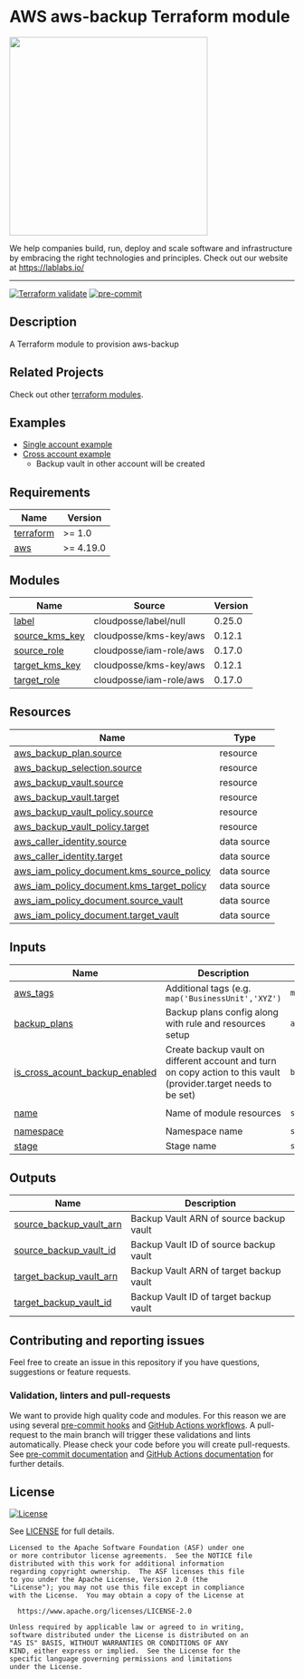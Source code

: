 # AWS aws-backup Terraform module

[<img src="https://lablabs.io/static/ll-logo.png" width=350px>](https://lablabs.io/)

We help companies build, run, deploy and scale software and infrastructure by embracing the right technologies and principles. Check out our website at <https://lablabs.io/>

---

[![Terraform validate](https://github.com/lablabs/terraform-aws-backup/actions/workflows/validate.yaml/badge.svg)](https://github.com/lablabs/terraform-aws-backup/actions/workflows/validate.yaml)
[![pre-commit](https://github.com/lablabs/terraform-aws-backup/actions/workflows/pre-commit.yml/badge.svg)](https://github.com/lablabs/terraform-aws-backup/actions/workflows/pre-commit.yml)

## Description

A Terraform module to provision aws-backup

## Related Projects

Check out other [terraform modules](https://github.com/orgs/lablabs/repositories?q=terraform-aws&type=public&language=&sort=).

## Examples
- [Single account example](examples/single-account/README.md)
- [Cross account example](examples/cross-account/README.md)
  - Backup vault in other account will be created

<!-- BEGINNING OF PRE-COMMIT-TERRAFORM DOCS HOOK -->
## Requirements

| Name | Version |
|------|---------|
| <a name="requirement_terraform"></a> [terraform](#requirement\_terraform) | >= 1.0 |
| <a name="requirement_aws"></a> [aws](#requirement\_aws) | >= 4.19.0 |

## Modules

| Name | Source | Version |
|------|--------|---------|
| <a name="module_label"></a> [label](#module\_label) | cloudposse/label/null | 0.25.0 |
| <a name="module_source_kms_key"></a> [source\_kms\_key](#module\_source\_kms\_key) | cloudposse/kms-key/aws | 0.12.1 |
| <a name="module_source_role"></a> [source\_role](#module\_source\_role) | cloudposse/iam-role/aws | 0.17.0 |
| <a name="module_target_kms_key"></a> [target\_kms\_key](#module\_target\_kms\_key) | cloudposse/kms-key/aws | 0.12.1 |
| <a name="module_target_role"></a> [target\_role](#module\_target\_role) | cloudposse/iam-role/aws | 0.17.0 |

## Resources

| Name | Type |
|------|------|
| [aws_backup_plan.source](https://registry.terraform.io/providers/hashicorp/aws/latest/docs/resources/backup_plan) | resource |
| [aws_backup_selection.source](https://registry.terraform.io/providers/hashicorp/aws/latest/docs/resources/backup_selection) | resource |
| [aws_backup_vault.source](https://registry.terraform.io/providers/hashicorp/aws/latest/docs/resources/backup_vault) | resource |
| [aws_backup_vault.target](https://registry.terraform.io/providers/hashicorp/aws/latest/docs/resources/backup_vault) | resource |
| [aws_backup_vault_policy.source](https://registry.terraform.io/providers/hashicorp/aws/latest/docs/resources/backup_vault_policy) | resource |
| [aws_backup_vault_policy.target](https://registry.terraform.io/providers/hashicorp/aws/latest/docs/resources/backup_vault_policy) | resource |
| [aws_caller_identity.source](https://registry.terraform.io/providers/hashicorp/aws/latest/docs/data-sources/caller_identity) | data source |
| [aws_caller_identity.target](https://registry.terraform.io/providers/hashicorp/aws/latest/docs/data-sources/caller_identity) | data source |
| [aws_iam_policy_document.kms_source_policy](https://registry.terraform.io/providers/hashicorp/aws/latest/docs/data-sources/iam_policy_document) | data source |
| [aws_iam_policy_document.kms_target_policy](https://registry.terraform.io/providers/hashicorp/aws/latest/docs/data-sources/iam_policy_document) | data source |
| [aws_iam_policy_document.source_vault](https://registry.terraform.io/providers/hashicorp/aws/latest/docs/data-sources/iam_policy_document) | data source |
| [aws_iam_policy_document.target_vault](https://registry.terraform.io/providers/hashicorp/aws/latest/docs/data-sources/iam_policy_document) | data source |

## Inputs

| Name | Description | Type | Default | Required |
|------|-------------|------|---------|:--------:|
| <a name="input_aws_tags"></a> [aws\_tags](#input\_aws\_tags) | Additional tags (e.g. `map('BusinessUnit','XYZ')` | `map(string)` | `{}` | no |
| <a name="input_backup_plans"></a> [backup\_plans](#input\_backup\_plans) | Backup plans config along with rule and resources setup | `any` | `[]` | no |
| <a name="input_is_cross_acount_backup_enabled"></a> [is\_cross\_acount\_backup\_enabled](#input\_is\_cross\_acount\_backup\_enabled) | Create backup vault on different account and turn on copy action to this vault (provider.target needs to be set) | `bool` | `false` | no |
| <a name="input_name"></a> [name](#input\_name) | Name of module resources | `string` | `"aws-backup"` | no |
| <a name="input_namespace"></a> [namespace](#input\_namespace) | Namespace name | `string` | `""` | no |
| <a name="input_stage"></a> [stage](#input\_stage) | Stage name | `string` | `""` | no |

## Outputs

| Name | Description |
|------|-------------|
| <a name="output_source_backup_vault_arn"></a> [source\_backup\_vault\_arn](#output\_source\_backup\_vault\_arn) | Backup Vault ARN of source backup vault |
| <a name="output_source_backup_vault_id"></a> [source\_backup\_vault\_id](#output\_source\_backup\_vault\_id) | Backup Vault ID of source backup vault |
| <a name="output_target_backup_vault_arn"></a> [target\_backup\_vault\_arn](#output\_target\_backup\_vault\_arn) | Backup Vault ARN of target backup vault |
| <a name="output_target_backup_vault_id"></a> [target\_backup\_vault\_id](#output\_target\_backup\_vault\_id) | Backup Vault ID of target backup vault |
<!-- END OF PRE-COMMIT-TERRAFORM DOCS HOOK -->

## Contributing and reporting issues

Feel free to create an issue in this repository if you have questions, suggestions or feature requests.

### Validation, linters and pull-requests

We want to provide high quality code and modules. For this reason we are using
several [pre-commit hooks](.pre-commit-config.yaml) and
[GitHub Actions workflows](.github/workflows/). A pull-request to the
main branch will trigger these validations and lints automatically. Please
check your code before you will create pull-requests. See
[pre-commit documentation](https://pre-commit.com/) and
[GitHub Actions documentation](https://docs.github.com/en/actions) for further
details.

## License

[![License](https://img.shields.io/badge/License-Apache%202.0-blue.svg)](https://opensource.org/licenses/Apache-2.0)

See [LICENSE](LICENSE) for full details.

    Licensed to the Apache Software Foundation (ASF) under one
    or more contributor license agreements.  See the NOTICE file
    distributed with this work for additional information
    regarding copyright ownership.  The ASF licenses this file
    to you under the Apache License, Version 2.0 (the
    "License"); you may not use this file except in compliance
    with the License.  You may obtain a copy of the License at

      https://www.apache.org/licenses/LICENSE-2.0

    Unless required by applicable law or agreed to in writing,
    software distributed under the License is distributed on an
    "AS IS" BASIS, WITHOUT WARRANTIES OR CONDITIONS OF ANY
    KIND, either express or implied.  See the License for the
    specific language governing permissions and limitations
    under the License.
